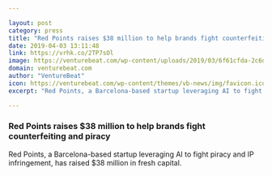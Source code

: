 ```yaml
---

layout: post
category: press
title: "Red Points raises $38 million to help brands fight counterfeiting and piracy"
date: 2019-04-03 13:11:48
link: https://vrhk.co/2TP7sOl
image: https://venturebeat.com/wp-content/uploads/2019/03/6f61cfda-2c6d-428a-a575-75ed91d540ed.png?w=1200&strip=all
domain: venturebeat.com
author: "VentureBeat"
icon: https://venturebeat.com/wp-content/themes/vb-news/img/favicon.ico
excerpt: "Red Points, a Barcelona-based startup leveraging AI to fight piracy and IP infringement, has raised $38 million in fresh capital."

---
```


### Red Points raises $38 million to help brands fight counterfeiting and piracy

Red Points, a Barcelona-based startup leveraging AI to fight piracy and IP infringement, has raised $38 million in fresh capital.